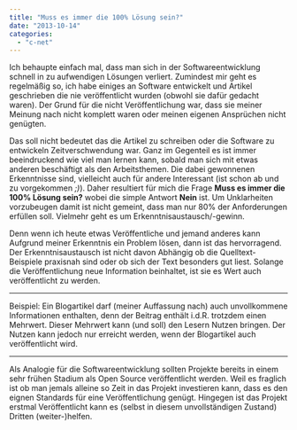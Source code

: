 ```yaml
---
title: "Muss es immer die 100% Lösung sein?"
date: "2013-10-14"
categories: 
  - "c-net"
---
```


Ich behaupte einfach mal, dass man sich in der Softwareentwicklung schnell in zu aufwendigen Lösungen verliert. Zumindest mir geht es regelmäßig so, ich habe einiges an Software entwickelt und Artikel geschrieben die nie veröffentlicht wurden (obwohl sie dafür gedacht waren). Der Grund für die nicht Veröffentlichung war, dass sie meiner Meinung nach nicht komplett waren oder meinen eigenen Ansprüchen nicht genügten.

Das soll nicht bedeutet das die Artikel zu schreiben oder die Software zu entwickeln Zeitverschwendung war. Ganz im Gegenteil es ist immer beeindruckend wie viel man lernen kann, sobald man sich mit etwas anderen beschäftigt als den Arbeitsthemen. Die dabei gewonnenen Erkenntnisse sind, vielleicht auch für andere Interessant (ist schon ab und zu vorgekommen _;)_). Daher resultiert für mich die Frage **Muss es immer die 100% Lösung sein?** wobei die simple Antwort **Nein** ist. Um Unklarheiten vorzubeugen damit ist nicht gemeint, dass man nur 80% der Anforderungen erfüllen soll. Vielmehr geht es um Erkenntnisaustausch/-gewinn.

Denn wenn ich heute etwas Veröffentliche und jemand anderes kann Aufgrund meiner Erkenntnis ein Problem lösen, dann ist das hervorragend. Der Erkenntnisaustausch ist nicht davon Abhängig ob die Quelltext-Beispiele praxisnah sind oder ob sich der Text besonders gut liest. Solange die Veröffentlichung neue Information beinhaltet, ist sie es Wert auch veröffentlicht zu werden.

* * *

Beispiel: Ein Blogartikel darf (meiner Auffassung nach) auch unvollkommene Informationen enthalten, denn der Beitrag enthält i.d.R. trotzdem einen Mehrwert. Dieser Mehrwert kann (und soll) den Lesern Nutzen bringen. Der Nutzen kann jedoch nur erreicht werden, wenn der Blogartikel auch veröffentlicht wird.

* * *

Als Analogie für die Softwareentwicklung sollten Projekte bereits in einem sehr frühen Stadium als Open Source veröffentlicht werden. Weil es fraglich ist ob man jemals alleine so Zeit in das Projekt investieren kann, dass es den eignen Standards für eine Veröffentlichung genügt. Hingegen ist das Projekt erstmal Veröffentlicht kann es (selbst in diesem unvollständigen Zustand) Dritten (weiter-)helfen.

